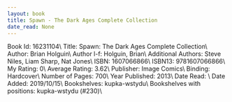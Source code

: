 ```yaml
---
layout: book
title: Spawn - The Dark Ages Complete Collection
date_read: None
---
```


Book Id: 16231104\ 
Title: Spawn: The Dark Ages Complete Collection\ 
Author: Brian Holguin\ 
Author l-f: Holguin, Brian\ 
Additional Authors: Steve Niles, Liam Sharp, Nat Jones\ 
ISBN: 1607066866\ 
ISBN13: 9781607066866\ 
My Rating: 0\ 
Average Rating: 3.62\ 
Publisher: Image Comics\ 
Binding: Hardcover\ 
Number of Pages: 700\ 
Year Published: 2013\ 
Date Read: \ 
Date Added: 2019/10/15\ 
Bookshelves: kupka-wstydu\ 
Bookshelves with positions: kupka-wstydu (#230)\ 


